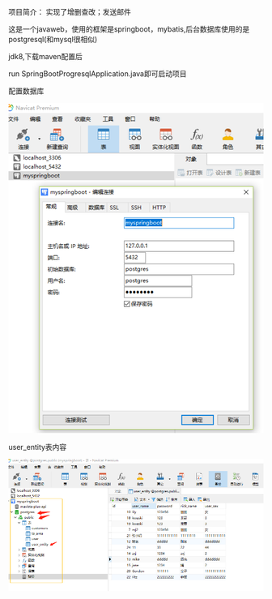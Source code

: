 项目简介：
实现了增删查改；发送邮件

这是一个javaweb，使用的框架是springboot，mybatis,后台数据库使用的是postgresql(和mysql很相似)

jdk8,下载maven配置后

run SpringBootProgresqlApplication.java即可启动项目

配置数据库

![Image text](https://raw.githubusercontent.com/zxjzx/upload-image/master/%E9%85%8D%E7%BD%AE%E6%95%B0%E6%8D%AE%E5%BA%93.png)

user_entity表内容

![Image text](https://github.com/zxjzx/upload-image/blob/master/postgres.png)
